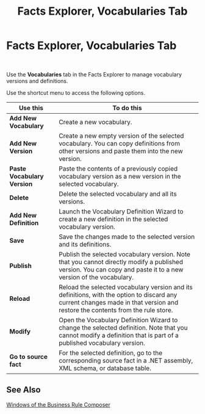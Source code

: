 ﻿---
title: Facts Explorer, Vocabularies Tab
TOCTitle: Facts Explorer, Vocabularies Tab
ms:assetid: 21babd6a-39c8-4b89-8033-3d05b632b6f9
ms:mtpsurl: https://msdn.microsoft.com/library/Aa559171(v=BTS.80)
ms:contentKeyID: 51526726
ms.date: 08/30/2017
mtps_version: v=BTS.80
f1_keywords:
- bts10.bre.factexplorer.vocabularies
---

# Facts Explorer, Vocabularies Tab

 

Use the **Vocabularies** tab in the Facts Explorer to manage vocabulary versions and definitions.

Use the shortcut menu to access the following options.

<table>
<thead>
<tr class="header">
<th>Use this</th>
<th>To do this</th>
</tr>
</thead>
<tbody>
<tr class="odd">
<td><strong>Add New Vocabulary</strong></td>
<td>Create a new vocabulary.</td>
</tr>
<tr class="even">
<td><strong>Add New Version</strong></td>
<td>Create a new empty version of the selected vocabulary. You can copy definitions from other versions and paste them into the new version.</td>
</tr>
<tr class="odd">
<td><strong>Paste Vocabulary Version</strong></td>
<td>Paste the contents of a previously copied vocabulary version as a new version in the selected vocabulary.</td>
</tr>
<tr class="even">
<td><strong>Delete</strong></td>
<td>Delete the selected vocabulary and all its versions.</td>
</tr>
<tr class="odd">
<td><strong>Add New Definition</strong></td>
<td>Launch the Vocabulary Definition Wizard to create a new definition in the selected vocabulary version.</td>
</tr>
<tr class="even">
<td><strong>Save</strong></td>
<td>Save the changes made to the selected version and its definitions.</td>
</tr>
<tr class="odd">
<td><strong>Publish</strong></td>
<td>Publish the selected vocabulary version. Note that you cannot directly modify a published version. You can copy and paste it to a new version of the vocabulary.</td>
</tr>
<tr class="even">
<td><strong>Reload</strong></td>
<td>Reload the selected vocabulary version and its definitions, with the option to discard any current changes made in that version and restore the contents from the rule store.</td>
</tr>
<tr class="odd">
<td><strong>Modify</strong></td>
<td>Open the Vocabulary Definition Wizard to change the selected definition. Note that you cannot modify a definition that is part of a published vocabulary version.</td>
</tr>
<tr class="even">
<td><strong>Go to source fact</strong></td>
<td>For the selected definition, go to the corresponding source fact in a .NET assembly, XML schema, or database table.</td>
</tr>
</tbody>
</table>


## See Also

[Windows of the Business Rule Composer](https://msdn.microsoft.com/library/aa561030\(v=bts.80\))

